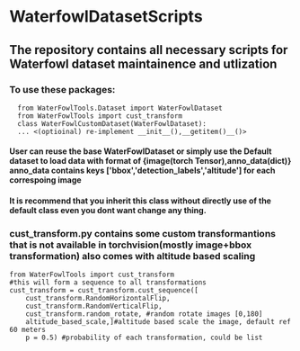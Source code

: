 # WaterfowlDatasetScripts
## The repository contains all necessary scripts for Waterfowl dataset maintainence and utlization
### To use these packages:
      from WaterFowlTools.Dataset import WaterFowlDataset
      from WaterFowlTools import cust_transform
      class WaterFowlCustomDataset(WaterFowlDataset):
      ... <(optioinal) re-implement __init__(),__getitem()__()>
#### User can reuse the base WaterFowlDataset or simply use the Default dataset to load data with format of {image(torch Tensor),anno_data(dict)} anno_data contains keys ['bbox','detection_labels','altitude'] for each correspoing image
#### It is recommend that you inherit this class without directly use of the default class even you dont want change any thing.
### cust_transform.py contains some custom transformantions that is not available in torchvision(mostly image+bbox transformation) also comes with altitude based scaling
    from WaterFowlTools import cust_transform
    #this will form a sequence to all transformations
    cust_transform = cust_transform.cust_sequence([
        cust_transform.RandomHorizontalFlip,
        cust_transform.RandomVerticalFlip,
        cust_transform.random_rotate, #random rotate images [0,180]
        altitude_based_scale,]#altitude based scale the image, default ref 60 meters
        p = 0.5) #probability of each transformation, could be list
<!-- ### anno_util.py:
necessary util funcs for read and operate dataset
  #### func: GSD_calculation(image,anno_data,drone_type = 'Pro2')
  Reduce_duplications.py
    Designed to solve the redudant bounding box caused by cropped image labeling issue
  split_dataset_classification.py
    using loss func to find an optimal split point to split the dataset with balanced split on train and test distribution on each class
  WriteTrainTestSplit.py
    used to write an calculated split to applied on an existing image list. -->
